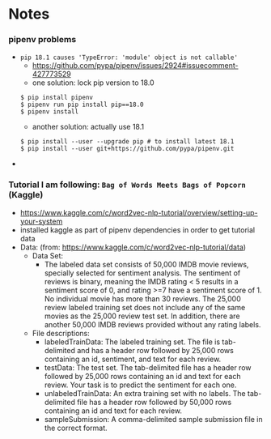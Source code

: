 # Notes
### pipenv problems
- `pip 18.1 causes 'TypeError: 'module' object is not callable'`
    - https://github.com/pypa/pipenv/issues/2924#issuecomment-427773529
    - one solution: lock pip version to 18.0
    ```
    $ pip install pipenv
    $ pipenv run pip install pip==18.0
    $ pipenv install
    ```
    - another solution: actually use 18.1
    ```
    $ pip install --user --upgrade pip # to install latest 18.1
    $ pip install --user git+https://github.com/pypa/pipenv.git
    ```
- 

### Tutorial I am following: `Bag of Words Meets Bags of Popcorn` (Kaggle)
- https://www.kaggle.com/c/word2vec-nlp-tutorial/overview/setting-up-your-system
- installed kaggle as part of pipenv dependencies in order to get tutorial data
- Data: (from: https://www.kaggle.com/c/word2vec-nlp-tutorial/data)
    - Data Set:
      - The labeled data set consists of 50,000 IMDB movie reviews, specially selected for sentiment analysis. The sentiment of reviews is binary, meaning the IMDB rating < 5 results in a sentiment score of 0, and rating >=7 have a sentiment score of 1. No individual movie has more than 30 reviews. The 25,000 review labeled training set does not include any of the same movies as the 25,000 review test set. In addition, there are another 50,000 IMDB reviews provided without any rating labels.
    - File descriptions:
      - labeledTrainData: The labeled training set. The file is tab-delimited and has a header row followed by 25,000 rows containing an id, sentiment, and text for each review.
      - testData: The test set. The tab-delimited file has a header row followed by 25,000 rows containing an id and text for each review. Your task is to predict the sentiment for each one.
      - unlabeledTrainData: An extra training set with no labels. The tab-delimited file has a header row followed by 50,000 rows containing an id and text for each review.
      - sampleSubmission: A comma-delimited sample submission file in the correct format.

